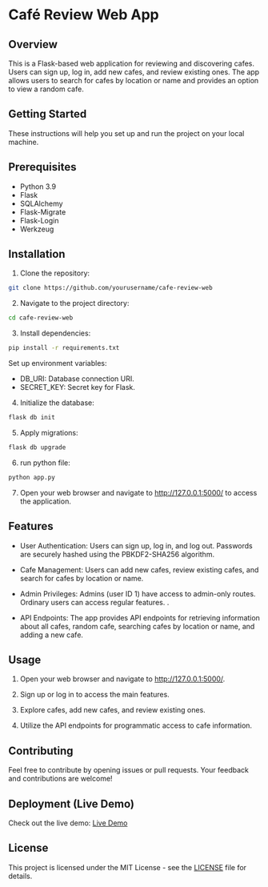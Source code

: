 # Café Review Web App

## Overview

This is a Flask-based web application for reviewing and discovering cafes. Users can sign up, log in, add new cafes, and review existing ones. The app allows users to search for cafes by location or name and provides an option to view a random cafe.

## Getting Started

These instructions will help you set up and run the project on your local machine.

## Prerequisites

- Python 3.9
- Flask
- SQLAlchemy
- Flask-Migrate
- Flask-Login
- Werkzeug

## Installation

1. Clone the repository:

```bash
git clone https://github.com/yourusername/cafe-review-web
```

2. Navigate to the project directory:

```bash
cd cafe-review-web
```

3. Install dependencies:

```bash
pip install -r requirements.txt
```

Set up environment variables:

- DB_URI: Database connection URI.
- SECRET_KEY: Secret key for Flask.

4. Initialize the database:

```bash
flask db init
```

5. Apply migrations:

```bash
flask db upgrade
```

6. run python file:

```bash
python app.py
```

7. Open your web browser and navigate to http://127.0.0.1:5000/ to access the application.

## Features

- User Authentication: Users can sign up, log in, and log out. Passwords are securely hashed using the PBKDF2-SHA256 algorithm.

- Cafe Management: Users can add new cafes, review existing cafes, and search for cafes by location or name.

- Admin Privileges: Admins (user ID 1) have access to admin-only routes. Ordinary users can access regular features.
  .

- API Endpoints: The app provides API endpoints for retrieving information about all cafes, random cafe, searching cafes by location or name, and adding a new cafe.

## Usage

1. Open your web browser and navigate to http://127.0.0.1:5000/.

2. Sign up or log in to access the main features.

3. Explore cafes, add new cafes, and review existing ones.

4. Utilize the API endpoints for programmatic access to cafe information.

## Contributing

Feel free to contribute by opening issues or pull requests. Your feedback and contributions are welcome!

## Deployment (Live Demo)

Check out the live demo:
[Live Demo](https://cafe-db.onrender.com)

## License

This project is licensed under the MIT License - see the [LICENSE](LICENSE) file
for details.
